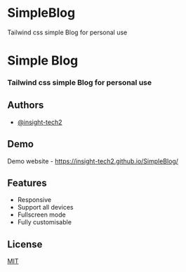 # SimpleBlog
Tailwind css simple Blog for personal use
# Simple Blog
### Tailwind css simple Blog for personal use
## Authors
- [@insight-tech2](https://github.com/insight-tech2)


## Demo
Demo website -
https://insight-tech2.github.io/SimpleBlog/


## Features

- Responsive
- Support all devices 
- Fullscreen mode
- Fully customisable


## License

[MIT](https://choosealicense.com/licenses/mit/)


